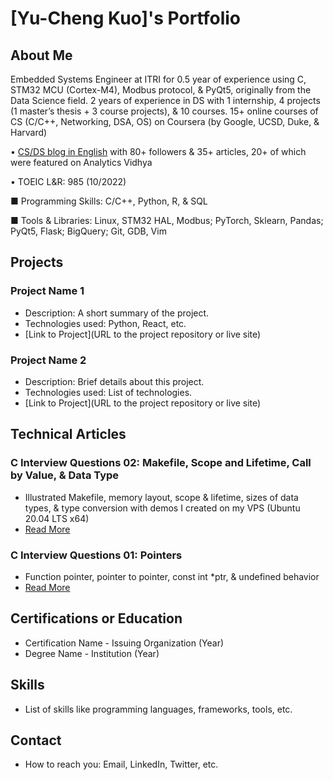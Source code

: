 
# [Yu-Cheng Kuo]'s Portfolio

## About Me
Embedded Systems Engineer at ITRI for 0.5 year of experience using C, STM32 MCU (Cortex-M4), Modbus protocol, & PyQt5, originally from the Data Science field. 2 years of experience in DS with 1 internship, 4 projects (1 master’s thesis + 3 course projects), & 10 courses. 15+ online courses of CS (C/C++, Networking, DSA, OS) on Coursera (by Google, UCSD, Duke, & Harvard)

• [CS/DS blog in English](https://medium.com/@yc-kuo) with 80+ followers & 35+ articles, 20+ of which were featured on Analytics Vidhya

• TOEIC L&R: 985 (10/2022)

■ Programming Skills: C/C++, Python, R, & SQL

■ Tools & Libraries: Linux, STM32 HAL, Modbus; PyTorch, Sklearn, Pandas; PyQt5, Flask; BigQuery; Git, GDB, Vim

## Projects
### Project Name 1
- Description: A short summary of the project.
- Technologies used: Python, React, etc.
- [Link to Project](URL to the project repository or live site)

### Project Name 2
- Description: Brief details about this project.
- Technologies used: List of technologies.
- [Link to Project](URL to the project repository or live site)

## Technical Articles
### C Interview Questions 02: Makefile, Scope and Lifetime, Call by Value, & Data Type
- Illustrated Makefile, memory layout, scope & lifetime, sizes of data types, & type conversion with demos I created on my VPS (Ubuntu 20.04 LTS x64)
- [Read More](https://medium.com/@yc-kuo/c-interview-questions-02-makefile-scope-and-lifetime-call-by-value-data-type-f79ccea0af74)

### C Interview Questions 01: Pointers
- Function pointer, pointer to pointer, const int *ptr, & undefined behavior
- [Read More](https://yc-kuo.medium.com/c-interview-questions-01-pointer-c35df76f5252)

## Certifications or Education
- Certification Name - Issuing Organization (Year)
- Degree Name - Institution (Year)

## Skills
- List of skills like programming languages, frameworks, tools, etc.

## Contact
- How to reach you: Email, LinkedIn, Twitter, etc.
